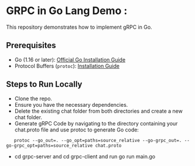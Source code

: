 # GRPC in Go Lang Demo :
This repository demonstrates how to implement gRPC in Go.

## Prerequisites
- Go (1.16 or later): [Official Go Installation Guide](https://golang.org/doc/install)
- Protocol Buffers (`protoc`): [Installation Guide](https://grpc.io/docs/protoc-installation/)


## Steps to Run Locally
 - Clone the repo.
 - Ensure you have the necessary dependencies.
 - Delete the existing chat folder from both directories and create a new chat folder.
 - Generate gRPC Code by navigating to the directory containing your chat.proto file and use protoc to generate Go code:
 ```
    protoc --go_out=. --go_opt=paths=source_relative --go-grpc_out=. --go-grpc_opt=paths=source_relative chat.proto

 ```
 - cd grpc-server and cd grpc-client and run go run main.go